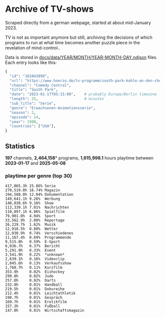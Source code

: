 # Archive of TV-shows

Scraped directly from a german webpage, started at about mid-January 2023.

TV is not as important anymore but still, archiving the decisions of which programs to run at what time
becomes another puzzle piece in the revelation of mind-control.. 

Data is stored in [docs/data/YEAR/MONTH/YEAR-MONTH-DAY.ndjson](docs/data/) files. 
Each entry looks like this:

```python
{
  "id": "181043890", 
  "url": "https://www.hoerzu.de/tv-programm/south-park-kohle-an-den-chefkoch/bid_181043890/", 
  "channel": "Comedy Central", 
  "title": "South Park", 
  "date": "2023-01-17T05:15:00",    # probably Europe/Berlin timezone 
  "length": 25,                     # minutes 
  "sub_title": "Serie", 
  "genre": "Erwachsenen-Animationsserie", 
  "season": 2, 
  "episode": 14, 
  "year": 1998, 
  "countries": ["USA"],
}
```

## Statistics

**197** channels, **2,464,158*** programs, **1,615,998.1** hours playtime between **2023-01-17** and **2025-05-08**


### playtime per genre (top 30)

    417,865.3h 25.86% Serie
    270,519.0h 16.74% Magazin
    194,588.0h 12.04% Dokumentation
    149,641.1h 9.26%  Werbung
    148,038.6h 9.16%  Show
    113,339.1h 7.01%  Nachrichten
    110,897.1h 6.86%  Spielfilm
    79,901.0h  4.94%  Sport
    33,562.9h  2.08%  Reportage
    26,229.7h  1.62%  Musik
    12,918.5h  0.80%  Wetter
    12,030.9h  0.74%  Verschiedenes
    11,167.4h  0.69%  Programmende
    9,515.0h   0.59%  E-Sport
    6,036.7h   0.37%  Bericht
    5,291.9h   0.33%  Event
    3,541.9h   0.22%  *unknown*
    2,639.1h   0.16%  Videoclip
    2,045.6h   0.13%  Verkaufsshow
    1,768.7h   0.11%  Kurzfilm
    353.9h     0.02%  Eishockey
    299.8h     0.02%  Judo
    257.0h     0.02%  Darts
    232.8h     0.01%  Handball
    219.5h     0.01%  Dokureihe
    212.4h     0.01%  Leichtathletik
    190.7h     0.01%  Gespräch
    169.7h     0.01%  Erotikfilm
    157.3h     0.01%  Fußball
    147.0h     0.01%  Wirtschaftsmagazin
